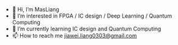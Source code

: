 - 👋 Hi, I’m MasLiang
- 👀 I’m interested in FPGA / IC design / Deep Learning / Quantum Computing
- 🌱 I’m currently learning IC design and Quantum Computing
- 📫 How to reach me jiawei.liang0303@gmail.com
